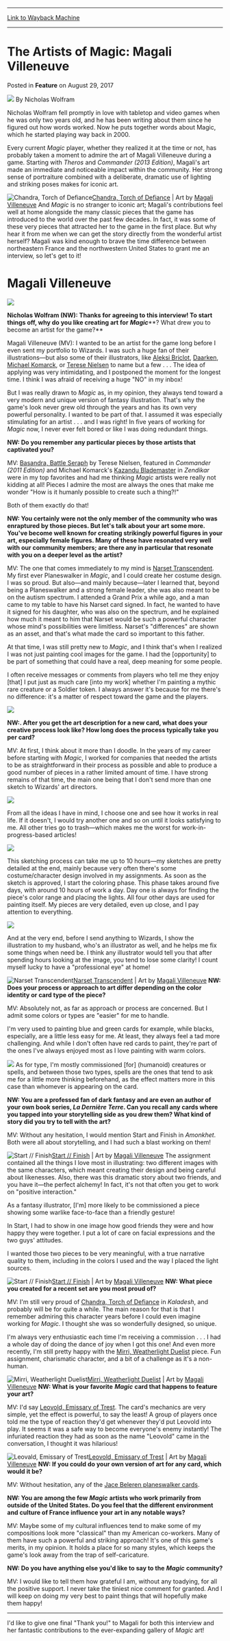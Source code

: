 
---
[Link to Wayback Machine](https://web.archive.org/web/20201112001646/https://magic.wizards.com/en/articles/archive/feature/artists-magic-magali-villeneuve-2017-08-29)

[_metadata_:wayback_url]:- "https://magic.wizards.com/en/articles/archive/feature/artists-magic-magali-villeneuve-2017-08-29"
[_metadata_:wayback_raw_url]:- "https://web.archive.org/web/20201112001646id_/https://magic.wizards.com/en/articles/archive/feature/artists-magic-magali-villeneuve-2017-08-29"
[_metadata_:wayback_capture_timestamp]:- "2020-11-12 00:16:46+00:00"
[_metadata_:description]:- "Nicholas caught up with Magali Villeneuve to talk about how she brings each of her pieces from imagination through to reality."
[_metadata_:generator]:- "Drupal 7 (http://drupal.org)"
---


The Artists of Magic: Magali Villeneuve
=======================================



 Posted in **Feature**
 on August 29, 2017 






![](https://media.magic.wizards.com/styles/auth_small/public/images/person/authorpic_Nicholas_Wolfram.jpg)
By Nicholas Wolfram




 Nicholas Wolfram fell promptly in love with tabletop and video games when he was only two years old, and he has been writing about them since he figured out how words worked. Now he puts together words about Magic, which he started playing way back in 2000. 






Every current *Magic* player, whether they realized it at the time or not, has probably taken a moment to admire the art of Magali Villeneuve during a game. Starting with *Theros* and *Commander (2013 Edition)*, Magali's art made an immediate and noticeable impact within the community. Her strong sense of portraiture combined with a deliberate, dramatic use of lighting and striking poses makes for iconic art.



![Chandra, Torch of Defiance](https://media.wizards.com/2016/images/daily/c4rd4r7_8x2kqNGgiF.jpg)[Chandra, Torch of Defiance](http://gatherer.wizards.com/Pages/Card/Details.aspx?name=Chandra%2C+Torch+of+Defiance) | Art by [Magali Villeneuve](http://gatherer.wizards.com/Pages/Search/Default.aspx?output=spoiler&method=visual&action=advanced&artist=+%5b%22Magali+Villeneuve%22%5d)
And *Magic* is no stranger to iconic art; Magali's contributions feel well at home alongside the many classic pieces that the game has introduced to the world over the past few decades. In fact, it was some of these very pieces that attracted her to the game in the first place. But why hear it from me when we can get the story directly from the wonderful artist herself? Magali was kind enough to brave the time difference between northeastern France and the northwestern United States to grant me an interview, so let's get to it!


Magali Villeneuve
=================


![](https://media.wizards.com/2017/images/daily/FEAT20170829_Magali.jpg)


**Nicholas Wolfram (NW): Thanks for agreeing to this interview! To start things off, why do you like creating art for** ***Magic*****? What drew you to become an artist for the game?**


Magali Villeneuve (MV): I wanted to be an artist for the game long before I even sent my portfolio to Wizards. I was such a huge fan of their illustrations—but also some of their illustrators, like [Aleksi Briclot](http://gatherer.wizards.com/Pages/Search/Default.aspx?action=advanced&output=spoiler&method=visual&artist=+%5b%22Aleksi%20Briclot%22%5d), [Daarken](http://gatherer.wizards.com/Pages/Search/Default.aspx?action=advanced&output=spoiler&method=visual&artist=+%5bDaarken%5d), [Michael Komarck](http://gatherer.wizards.com/Pages/Search/Default.aspx?action=advanced&output=spoiler&method=visual&artist=+%5bMichael%5d+%5bKomarck%5d), or [Terese Nielsen](http://gatherer.wizards.com/Pages/Search/Default.aspx?action=advanced&output=spoiler&method=visual&artist=+%5bTerese%5d+%5bNielsen%5d) to name but a few . . . The idea of applying was very intimidating, and I postponed the moment for the longest time. I think I was afraid of receiving a huge "NO" in my inbox!


But I was really drawn to *Magic* as, in my opinion, they always tend toward a very modern and unique version of fantasy illustration. That's why the game's look never grew old through the years and has its own very powerful personality. I wanted to be part of that. I assumed it was especially stimulating for an artist . . . and I was right! In five years of working for *Magic* now, I never ever felt bored or like I was doing redundant things.


**NW: Do you remember any particular pieces by those artists that captivated you?**


MV: [Basandra, Battle Seraph](http://gatherer.wizards.com/Pages/Card/Details.aspx?name=Basandra%2C+Battle+Seraph) by Terese Nielsen, featured in *Commander (2011 Edition)* and Michael Komarck's [Kazandu Blademaster](http://gatherer.wizards.com/Pages/Card/Details.aspx?name=Kazandu+Blademaster) in *Zendikar* were in my top favorites and had me thinking *Magic* artists were really not kidding at all! Pieces I admire the most are always the ones that make me wonder "How is it humanly possible to create such a thing?!"


Both of them exactly do that!


**NW: You certainly were not the only member of the community who was enraptured by those pieces. But let's talk about your art some more. You've become well known for creating strikingly powerful figures in your art, especially female figures. Many of these have resonated very well with our community members; are there any in particular that resonate with you on a deeper level as the artist?**


MV: The one that comes immediately to my mind is [Narset Transcendent](http://gatherer.wizards.com/Pages/Card/Details.aspx?name=Narset+Transcendent). My first ever Planeswalker in *Magic*, and I could create her costume design. I was so proud. But also—and mainly because—later I learned that, beyond being a Planeswalker and a strong female leader, she was also meant to be on the autism spectrum. I attended a Grand Prix a while ago, and a man came to my table to have his Narset card signed. In fact, he wanted to have it signed for his daughter, who was also on the spectrum, and he explained how much it meant to him that Narset would be such a powerful character whose mind's possibilities were limitless. Narset's "differences" are shown as an asset, and that's what made the card so important to this father.


At that time, I was still pretty new to *Magic*, and I think that's when I realized I was not just painting cool images for the game. I had the [opportunity] to be part of something that could have a real, deep meaning for some people.


I often receive messages or comments from players who tell me they enjoy [that] I put just as much care [into my work] whether I'm painting a mythic rare creature or a Soldier token. I always answer it's because for me there's no difference: it's a matter of respect toward the game and the players.


![](https://media.wizards.com/2017/b9jm8nwv_mm3/en_cUwkB5W9WX.png)


**NW:. After you get the art description for a new card, what does your creative process look like? How long does the process typically take you per card?**


MV: At first, I think about it more than I doodle. In the years of my career before starting with *Magic*, I worked for companies that needed the artists to be as straightforward in their process as possible and able to produce a good number of pieces in a rather limited amount of time. I have strong remains of that time, the main one being that I don't send more than one sketch to Wizards' art directors.


![](https://media.wizards.com/2017/images/daily/FEAT20170829_01.jpg)


From all the ideas I have in mind, I choose one and see how it works in real life. If it doesn't, I would try another one and so on until it looks satisfying to me. All other tries go to trash—which makes me the worst for work-in-progress-based articles!


![](https://media.wizards.com/2017/images/daily/FEAT20170829_02.jpg)


This sketching process can take me up to 10 hours—my sketches are pretty detailed at the end, mainly because very often there's some costume/character design involved in my assignments. As soon as the sketch is approved, I start the coloring phase. This phase takes around five days, with around 10 hours of work a day. Day one is always for finding the piece's color range and placing the lights. All four other days are used for painting itself. My pieces are very detailed, even up close, and I pay attention to everything.


![](https://media.wizards.com/2017/images/daily/FEAT20170829_03.jpg)


And at the very end, before I send anything to Wizards, I show the illustration to my husband, who's an illustrator as well, and he helps me fix some things when need be. I think any illustrator would tell you that after spending hours looking at the image, you tend to lose some clarity! I count myself lucky to have a "professional eye" at home!



![Narset Transcendent](https://media.wizards.com/2017/images/daily/cardart_DTK_Narset-Transcendent_Lg.jpg)[Narset Transcendent](http://gatherer.wizards.com/Pages/Card/Details.aspx?name=Narset+Transcendent) | Art by [Magali Villeneuve](http://gatherer.wizards.com/Pages/Search/Default.aspx?output=spoiler&method=visual&action=advanced&artist=+%5b%22Magali+Villeneuve%22%5d)
**NW: Does your process or approach to art differ depending on the color identity or card type of the piece?**


MV: Absolutely not, as far as approach or process are concerned. But I admit some colors or types are "easier" for me to handle.


I'm very used to painting blue and green cards for example, while blacks, especially, are a little less easy for me. At least, they always feel a tad more challenging. And while I don't often have red cards to paint, they're part of the ones I've always enjoyed most as I love painting with warm colors.


[![](http://gatherer.wizards.com/Handlers/Image.ashx?type=card&name=Wildfire+Eternal)](http://gatherer.wizards.com/Pages/Card/Details.aspx?name=Wildfire+Eternal)
As for type, I'm mostly commissioned [for] (humanoid) creatures or spells, and between those two types, spells are the ones that tend to ask me for a little more thinking beforehand, as the effect matters more in this case than whomever is appearing on the card.


**NW: You are a professed fan of dark fantasy and are even an author of your own book series, *La Dernière Terre*. Can you recall any cards where you tapped into your storytelling side as you drew them? What kind of story did you try to tell with the art?**


MV: Without any hesitation, I would mention Start and Finish in *Amonkhet*. Both were all about storytelling, and I had such a blast working on them!



![Start // Finish](https://media.wizards.com/2017/images/daily/cardart_AKH_Start.jpg)[Start // Finish](http://gatherer.wizards.com/Pages/Card/Details.aspx?name=Start+%2F%2F+Finish) | Art by [Magali Villeneuve](http://gatherer.wizards.com/Pages/Search/Default.aspx?output=spoiler&method=visual&action=advanced&artist=+%5b%22Magali+Villeneuve%22%5d)
The assignment contained all the things I love most in illustrating: two different images with the same characters, which meant creating their design and being careful about likenesses. Also, there was this dramatic story about two friends, and you have it—the perfect alchemy! In fact, it's not that often you get to work on "positive interaction."


As a fantasy illustrator, [I'm] more likely to be commissioned a piece showing some warlike face-to-face than a friendly gesture!


In Start, I had to show in one image how good friends they were and how happy they were together. I put a lot of care on facial expressions and the two guys' attitudes.


I wanted those two pieces to be very meaningful, with a true narrative quality to them, including in the colors I used and the way I placed the light sources.



![Start // Finish](https://media.wizards.com/2017/images/daily/cardart_AKH_Finish.jpg)[Start // Finish](http://gatherer.wizards.com/Pages/Card/Details.aspx?name=Start+%2F%2F+Finish) | Art by [Magali Villeneuve](http://gatherer.wizards.com/Pages/Search/Default.aspx?output=spoiler&method=visual&action=advanced&artist=+%5b%22Magali+Villeneuve%22%5d)
**NW: What piece you created for a recent set are you most proud of?**


MV: I'm still very proud of [Chandra, Torch of Defiance](http://gatherer.wizards.com/Pages/Card/Details.aspx?name=Chandra%2C+Torch+of+Defiance) in *Kaladesh*, and probably will be for quite a while. The main reason for that is that I remember admiring this character years before I could even imagine working for *Magic*. I thought she was so wonderfully designed, so unique.


I'm always very enthusiastic each time I'm receiving a commission . . . I had a whole day of doing the dance of joy when I got this one! And even more recently, I'm still pretty happy with the [Mirri, Weatherlight Duelist](http://gatherer.wizards.com/Pages/Card/Details.aspx?name=Mirri%2C+Weatherlight+Duelist) piece. Fun assignment, charismatic character, and a bit of a challenge as it's a non-human.



![Mirri, Weatherlight Duelist](https://media.wizards.com/2017/images/daily/cardart_C17_Mirri-Weatherlight-Duelist.jpg)[Mirri, Weatherlight Duelist](http://gatherer.wizards.com/Pages/Card/Details.aspx?name=Mirri%2C+Weatherlight+Duelist) | Art by [Magali Villeneuve](http://gatherer.wizards.com/Pages/Search/Default.aspx?output=spoiler&method=visual&action=advanced&artist=+%5b%22Magali+Villeneuve%22%5d)
**NW: What is your favorite** ***Magic*** **card that happens to feature your art?**


MV: I'd say [Leovold, Emissary of Trest](http://gatherer.wizards.com/Pages/Card/Details.aspx?name=Leovold%2C+Emissary+of+Trest). The card's mechanics are very simple, yet the effect is powerful, to say the least! A group of players once told me the type of reaction they'd get whenever they'd put Leovold into play. It seems it was a safe way to become everyone's enemy instantly! The infuriated reaction they had as soon as the name "Leovold" came in the conversation, I thought it was hilarious!



![Leovald, Emissary of Trest](https://media.wizards.com/2017/images/daily/cardart_CN2_Leovold-Emissary-of-Trest.jpg)[Leovold, Emissary of Trest](http://gatherer.wizards.com/Pages/Card/Details.aspx?name=Leovold%2C+Emissary+of+Trest) | Art by [Magali Villeneuve](http://gatherer.wizards.com/Pages/Search/Default.aspx?output=spoiler&method=visual&action=advanced&artist=+%5b%22Magali+Villeneuve%22%5d)
**NW: If you could do your own version of art for any card, which would it be?**


MV: Without hesitation, any of the [Jace Beleren planeswalker cards](http://gatherer.wizards.com/Pages/Search/Default.aspx?output=spoiler&method=visual&type=+%5bPlaneswalker%5d&subtype=+%5bJace%5d).


**NW: You are among the few** ***Magic*** **artists who work primarily from outside of the United States. Do you feel that the different environment and culture of France influence your art in any notable ways?**


MV: Maybe some of my cultural influences tend to make some of my compositions look more "classical" than my American co-workers. Many of them have such a powerful and striking approach! It's one of this game's merits, in my opinion. It holds a place for so many styles, which keeps the game's look away from the trap of self-caricature.


**NW: Do you have anything else you'd like to say to the** ***Magic*** **community?**


MV: I would like to tell them how grateful I am, without any toadying, for all the positive support. I never take the tiniest nice comment for granted. And I will keep on doing my very best to paint things that will hopefully make them happy!




---

I'd like to give one final "Thank you!" to Magali for both this interview and her fantastic contributions to the ever-expanding gallery of *Magic* art!







